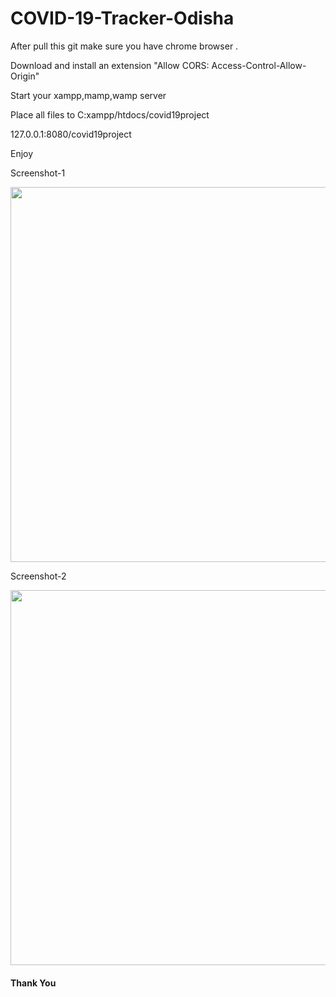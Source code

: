 # COVID-19-Tracker-Odisha

  After pull this git make sure you have chrome browser .

 Download and install an extension "Allow CORS: Access-Control-Allow-Origin"

 Start your xampp,mamp,wamp server

 Place all files to C:xampp/htdocs/covid19project

 127.0.0.1:8080/covid19project

 Enjoy 

Screenshot-1

<img src="https://user-images.githubusercontent.com/97502927/156629075-682d1b3e-5cb8-44b2-897c-b14dc6b004b5.PNG" width="1400" height="600">

Screenshot-2

<img src="https://user-images.githubusercontent.com/97502927/156629299-f2b8a34b-c845-41a6-bb75-6e4b0cb89e80.PNG" width="1400" height="600">

<h4>Thank You</h4> 
